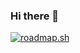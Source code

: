 ### Hi there 👋

[![roadmap.sh](https://roadmap.sh/card/wide/66427554893a539abf93bb3d?variant=dark)](https://roadmap.sh)
